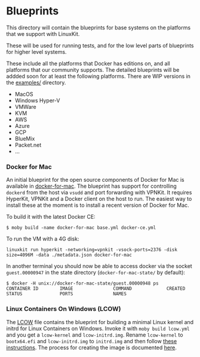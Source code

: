 # Blueprints

This directory will contain the blueprints for base systems on the platforms that we support with LinuxKit.

These will be used for running tests, and for the low level parts of blueprints for higher level systems.

These include all the platforms that Docker has editions on, and all platforms that our community supports.
The detailed blueprints will be addded soon for at least the following platforms. There are WIP versions in
the [examples/](../examples/) directory.

- MacOS
- Windows Hyper-V
- VMWare
- KVM
- AWS
- Azure
- GCP
- BlueMix
- Packet.net
- ...


### Docker for Mac

An initial blueprint for the open source components of Docker for Mac is available in [docker-for-mac](docker-for-mac). The blueprint has support for controlling `dockerd` from the host via `vsudd` and port forwarding with VPNKit. It requires HyperKit, VPNKit and a Docker client on the host to run. The easiest way to install these at the moment is to install a recent version of Docker for Mac.

To build it with the latest Docker CE:

```
$ moby build -name docker-for-mac base.yml docker-ce.yml
```

To run the VM with a 4G disk:

```
linuxkit run hyperkit -networking=vpnkit -vsock-ports=2376 -disk size=4096M -data ./metadata.json docker-for-mac
```

In another terminal you should now be able to access docker via the socket `guest.00000947` in the state directory (`docker-for-mac-state/` by default):

```
$ docker -H unix://docker-for-mac-state/guest.00000948 ps
CONTAINER ID        IMAGE               COMMAND             CREATED             STATUS              PORTS               NAMES
```

### Linux Containers On Windows (LCOW)

The [LCOW](./lcow.yml) file contains the blueprint for building a
minimal Linux kernel and initrd for Linux Containers on
Windows. Invoke it with `moby build lcow.yml` and you get a
`lcow-kernel` and `lcow-initrd.img`. Rename `lcow-kernel` to
`bootx64.efi` and `lcow-initrd.img` to `initrd.img` and then
follow
[these instructions](https://github.com/moby/moby/issues/33850). The
process for creating the image is
documented [here](https://github.com/Microsoft/opengcs).
